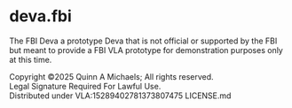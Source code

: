 # deva.fbi
The FBI Deva a prototype Deva that is not official or supported by the FBI but meant to provide a FBI VLA prototype for demonstration purposes only at this time.


Copyright ©2025 Quinn A Michaels; All rights reserved.  
Legal Signature Required For Lawful Use.  
Distributed under VLA:15289402781373807475 LICENSE.md
